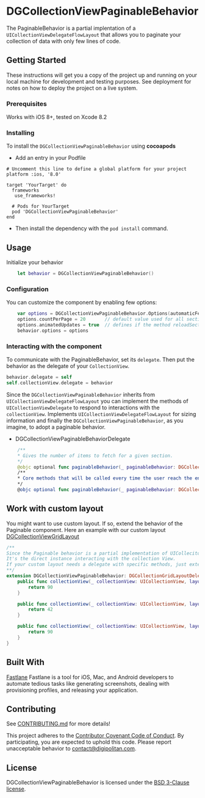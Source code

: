 DGCollectionViewPaginableBehavior
=================================

The PaginableBehavior is a partial implentation of a `UICollectionViewDelegateFlowLayout` that allows you to paginate your collection of data with only few lines of code.

## Getting Started

These instructions will get you a copy of the project up and running on your local machine for development and testing purposes. See deployment for notes on how to deploy the project on a live system.

### Prerequisites

Works with iOS 8+, tested on Xcode 8.2

### Installing

To install the `DGCollectionViewPaginableBehavior` using **cocoapods**

- Add an entry in your Podfile  

```
# Uncomment this line to define a global platform for your project
platform :ios, '8.0'

target 'YourTarget' do
  frameworks
   use_frameworks!

  # Pods for YourTarget
  pod 'DGCollectionViewPaginableBehavior'
end
```

- Then install the dependency with the `pod install` command.

## Usage

Initialize your behavior

```swift
	let behavior = DGCollectionViewPaginableBehavior()
```

### Configuration

You can customize the component by enabling few options:

```swift
    var options = DGCollectionViewPaginableBehavior.Options(automaticFetch: false)
    options.countPerPage = 20 		// default value used for all section, avoiding to implement the delegate
    options.animatedUpdates = true	// defines if the method reloadSections will be used after fetching the data
    behavior.options = options
```

### Interacting with the component

To communicate with the PaginableBehavior, set its `delegate`. Then put the behavior as the delegate of your `CollectionView`.

```swift
behavior.delegate = self
self.collectionView.delegate = behavior
```

Since the `DGCollectionViewPaginableBehavior` inherits from `UICollectionViewDelegateFlowLayout` you can implement the methods of `UICollectionViewDelegate` to respond to interactions with the `collectionView`.
 Implements `UICollectionViewDelegateFlowLayout` for sizing information and finally
the `DGCollectionViewPaginableBehavior`, as you imagine, to adopt a paginable behavior.

- DGCollectionViewPaginableBehaviorDelegate

```swift
	/**
	* Gives the number of items to fetch for a given section.
	*/
	@objc optional func paginableBehavior(_ paginableBehavior: DGCollectionViewPaginableBehavior, countPerPageInSection section: Int) -> Int
	/**
	* Core methods that will be called every time the user reach the end of the collection. Depending on the mode set for automatic fetch.
	*/
	@objc optional func paginableBehavior(_ paginableBehavior: DGCollectionViewPaginableBehavior, fetchDataFrom indexPath: IndexPath, count: Int, completion: @escaping (Error?, Int) -> Void)
```

## Work with custom layout

You might want to use custom layout. If so, extend the behavior of the Paginable component. Here an example with our custom layout [DGCollectionViewGridLayout](https://github.com/Digipolitan/collection-view-grid-layout-swift)

```swift
/**
Since the Paginable behavior is a partial implementation of UICollecitonViewDelegate,
It's the direct instance interacting with the collection View.
If your custom layout needs a delegate with specific methods, just extend the behavior of the Paginable component.
**/
extension DGCollectionViewPaginableBehavior: DGCollectionGridLayoutDelegate {
	public func collectionView(_ collectionView: UICollectionView, layout collectionViewLayout: DGCollectionViewGridLayout, heightForItemAt indexPath: IndexPath, columnWidth: CGFloat) -> CGFloat {
		return 90
	}

	public func collectionView(_ collectionView: UICollectionView, layout collectionViewLayout: DGCollectionViewGridLayout, heightForHeaderIn section: Int) -> CGFloat {
		return 42
	}

	public func collectionView(_ collectionView: UICollectionView, layout collectionViewLayout: DGCollectionViewGridLayout, heightForFooterIn section: Int) -> CGFloat {
		return 90
	}
}
```

## Built With

[Fastlane](https://fastlane.tools/)
Fastlane is a tool for iOS, Mac, and Android developers to automate tedious tasks like generating screenshots, dealing with provisioning profiles, and releasing your application.

## Contributing

See [CONTRIBUTING.md](CONTRIBUTING.md) for more details!

This project adheres to the [Contributor Covenant Code of Conduct](CODE_OF_CONDUCT.md).
By participating, you are expected to uphold this code. Please report
unacceptable behavior to [contact@digipolitan.com](mailto:contact@digipolitan.com).

## License

DGCollectionViewPaginableBehavior is licensed under the [BSD 3-Clause license](LICENSE).
